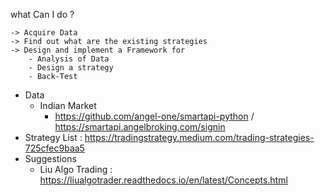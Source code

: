 what Can I do ? 

	-> Acquire Data
	-> Find out what are the existing strategies
	-> Design and implement a Framework for
		- Analysis of Data
		- Design a strategy
		- Back-Test











- Data 
	- Indian Market
		- https://github.com/angel-one/smartapi-python / https://smartapi.angelbroking.com/signin
- Strategy List : https://tradingstrategy.medium.com/trading-strategies-725cfec9baa5
- Suggestions
	- Liu Algo Trading : https://liualgotrader.readthedocs.io/en/latest/Concepts.html





